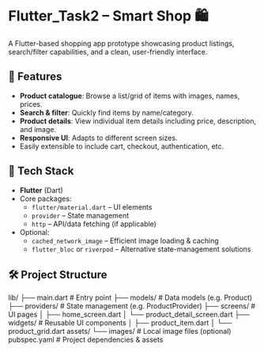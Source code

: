 # Flutter_Task2 – Smart Shop 🛍️

A Flutter-based shopping app prototype showcasing product listings, search/filter capabilities, and a clean, user-friendly interface.

## 🚀 Features

- **Product catalogue**: Browse a list/grid of items with images, names, prices.
- **Search & filter**: Quickly find items by name/category.
- **Product details**: View individual item details including price, description, and image.
- **Responsive UI**: Adapts to different screen sizes.
- Easily extensible to include cart, checkout, authentication, etc.

## 💾 Tech Stack

- **Flutter** (Dart)
- Core packages:
  - `flutter/material.dart` – UI elements
  - `provider` – State management
  - `http` – API/data fetching (if applicable)
- Optional:
  - `cached_network_image` – Efficient image loading & caching
  - `flutter_bloc` or `riverpod` – Alternative state-management solutions

## 🛠️ Project Structure

lib/
├── main.dart # Entry point
├── models/ # Data models (e.g. Product)
├── providers/ # State management (e.g. ProductProvider)
├── screens/ # UI pages
│ ├── home_screen.dart
│ └── product_detail_screen.dart
├── widgets/ # Reusable UI components
│ ├── product_item.dart
│ └── product_grid.dart
assets/
└── images/ # Local image files (optional)
pubspec.yaml # Project dependencies & assets
